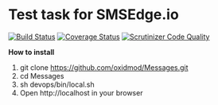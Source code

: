Test task for SMSEdge.io
========================

[![Build Status](https://travis-ci.org/oxidmod/Messages.svg?branch=master)](https://travis-ci.org/oxidmod/Messages)
[![Coverage Status](https://coveralls.io/repos/github/oxidmod/Messages/badge.svg)](https://coveralls.io/github/oxidmod/Messages)
[![Scrutinizer Code Quality](https://scrutinizer-ci.com/g/oxidmod/Messages/badges/quality-score.png?b=master)](https://scrutinizer-ci.com/g/oxidmod/Messages/?branch=master)

**How to install**

1. git clone https://github.com/oxidmod/Messages.git
2. cd Messages
3. sh devops/bin/local.sh
4. Open http://localhost in your browser
